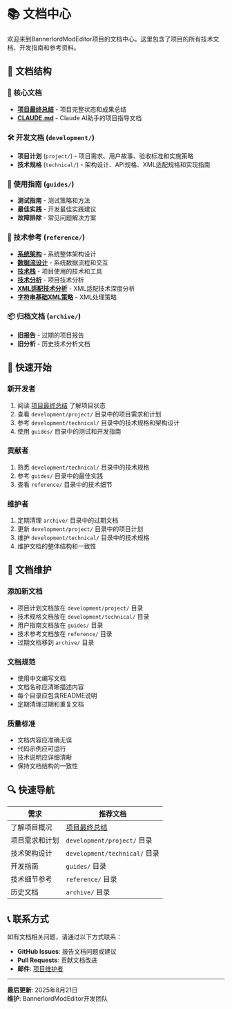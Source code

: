 # 📚 文档中心

欢迎来到BannerlordModEditor项目的文档中心。这里包含了项目的所有技术文档、开发指南和参考资料。

## 📁 文档结构

### 🎯 核心文档
- **[项目最终总结](PROJECT_FINAL_SUMMARY.md)** - 项目完整状态和成果总结
- **[CLAUDE.md](CLAUDE.md)** - Claude AI助手的项目指导文档

### 🛠️ 开发文档 (`development/`)
- **项目计划** (`project/`) - 项目需求、用户故事、验收标准和实施策略
- **技术规格** (`technical/`) - 架构设计、API规格、XML适配规格和实现指南

### 📖 使用指南 (`guides/`)
- **测试指南** - 测试策略和方法
- **最佳实践** - 开发最佳实践建议
- **故障排除** - 常见问题解决方案

### 🔧 技术参考 (`reference/`)
- **[系统架构](reference/architecture.md)** - 系统整体架构设计
- **[数据流设计](reference/data-flow.md)** - 系统数据流程和交互
- **[技术栈](reference/tech-stack.md)** - 项目使用的技术和工具
- **[技术分析](reference/tech-analysis.md)** - 项目技术分析
- **[XML适配技术分析](reference/XML_Adaptation_Technical_Analysis.md)** - XML适配技术深度分析
- **[字符串基础XML策略](reference/STRING_BASED_XML_STRATEGY.md)** - XML处理策略

### 📦 归档文档 (`archive/`)
- **旧报告** - 过期的项目报告
- **旧分析** - 历史技术分析文档

## 🚀 快速开始

### 新开发者
1. 阅读 [项目最终总结](PROJECT_FINAL_SUMMARY.md) 了解项目状态
2. 查看 `development/project/` 目录中的项目需求和计划
3. 参考 `development/technical/` 目录中的技术规格和架构设计
4. 使用 `guides/` 目录中的测试和开发指南

### 贡献者
1. 熟悉 `development/technical/` 目录中的技术规格
2. 参考 `guides/` 目录中的最佳实践
3. 查看 `reference/` 目录中的技术细节

### 维护者
1. 定期清理 `archive/` 目录中的过期文档
2. 更新 `development/project/` 目录中的项目计划
3. 维护 `development/technical/` 目录中的技术规格
4. 维护文档的整体结构和一致性

## 📝 文档维护

### 添加新文档
- 项目计划文档放在 `development/project/` 目录
- 技术规格文档放在 `development/technical/` 目录
- 用户指南文档放在 `guides/` 目录
- 技术参考文档放在 `reference/` 目录
- 过期文档移到 `archive/` 目录

### 文档规范
- 使用中文编写文档
- 文档名称应清晰描述内容
- 每个目录应包含README说明
- 定期清理过期和重复文档

### 质量标准
- 文档内容应准确无误
- 代码示例应可运行
- 技术说明应详细清晰
- 保持文档结构的一致性

## 🔍 快速导航

| 需求 | 推荐文档 |
|------|----------|
| 了解项目概况 | [项目最终总结](PROJECT_FINAL_SUMMARY.md) |
| 项目需求和计划 | `development/project/` 目录 |
| 技术架构设计 | `development/technical/` 目录 |
| 开发指南 | `guides/` 目录 |
| 技术细节参考 | `reference/` 目录 |
| 历史文档 | `archive/` 目录 |

## 📞 联系方式

如有文档相关问题，请通过以下方式联系：
- **GitHub Issues**: 报告文档问题或建议
- **Pull Requests**: 贡献文档改进
- **邮件**: [项目维护者](mailto:project@example.com)

---

**最后更新**: 2025年8月21日  
**维护**: BannerlordModEditor开发团队
